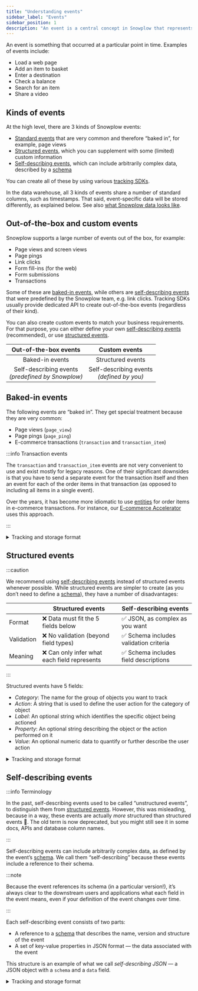 ```yaml
---
title: "Understanding events"
sidebar_label: "Events"
sidebar_position: 1
description: "An event is a central concept in Snowplow that represents something that occurred at a particular point in time"
---
```


An event is something that occurred at a particular point in time. Examples of events include:

- Load a web page
- Add an item to basket
- Enter a destination
- Check a balance
- Search for an item
- Share a video

## Kinds of events

At the high level, there are 3 kinds of Snowplow events:
* [Standard events](#baked-in-events) that are very common and therefore “baked in”, for example, page views
* [Structured events](#structured-events), which you can supplement with some (limited) custom information
* [Self-describing events](#self-describing-events), which can include arbitrarily complex data, described by a [schema](/docs/understanding-your-pipeline/schemas/index.md)

You can create all of these by using various [tracking SDKs](/docs/sources/trackers/index.md).

In the data warehouse, all 3 kinds of events share a number of standard columns, such as timestamps. That said, event-specific data will be stored differently, as explained below. See also [what Snowplow data looks like](/docs/understanding-your-pipeline/canonical-event/index.md).

## Out-of-the-box and custom events

Snowplow supports a large number of events out of the box, for example:
* Page views and screen views
* Page pings
* Link clicks
* Form fill-ins (for the web)
* Form submissions
* Transactions

Some of these are [baked-in events](#baked-in-events), while others are [self-describing events](#self-describing-events) that were predefined by the Snowplow team, e.g. link clicks. Tracking SDKs usually provide dedicated API to create out-of-the-box events (regardless of their kind).

You can also create custom events to match your business requirements. For that purpose, you can either define your own [self-describing events](#self-describing-events) (recommended), or use [structured events](#structured-events).

| Out-of-the-box events | Custom events |
|:-:|:-:|
| Baked-in events | Structured events |
| Self-describing events <br/> _(predefined by Snowplow)_ | Self-describing events <br/> _(defined by you)_ |

## Baked-in events

The following events are “baked in”. They get special treatment because they are very common:
* Page views (`page_view`)
* Page pings (`page_ping`)
* E-commerce transactions	(`transaction` and `transaction_item`)

:::info Transaction events

The `transaction` and `transaction_item` events are not very convenient to use and exist mostly for legacy reasons. One of their significant downsides is that you have to send a separate event for the transaction itself and then an event for each of the order items in that transaction (as opposed to including all items in a single event).

Over the years, it has become more idiomatic to use [entities](/docs/understanding-your-pipeline/entities/index.md) for order items in e-commerce transactions. For instance, our [E-commerce Accelerator](https://docs.snowplow.io/accelerators/ecommerce/) uses this approach.

:::

<details>
<summary>Tracking and storage format</summary>

Snowplow [tracking SDKs](/docs/sources/trackers/index.md) provide a dedicated API for these events. For example, if you want to track a page view using the [JavaScript tracker](/docs/sources/trackers/javascript-trackers/web-tracker/quick-start-guide/index.md):

```javascript
window.snowplow('trackPageView');
```

In the data warehouse, any event-specific information for these events will be in standard columns (in the Snowplow `events` table). You can find those listed [here](/docs/understanding-your-pipeline/canonical-event/index.md#event-specific-fields).

</details>

## Structured events

:::caution

We recommend using [self-describing events](#self-describing-events) instead of structured events whenever possible. While structured events are simpler to create (as you don’t need to define a [schema](/docs/understanding-your-pipeline/schemas/index.md)), they have a number of disadvantages:

| | Structured events | Self-describing events |
|---|---|---|
| Format | :x: Data must fit the 5 fields below | :white_check_mark: JSON, as complex as you want |
| Validation | :x: No validation (beyond field types) | :white_check_mark: Schema includes validation criteria |
| Meaning | :x: Can only infer what each field represents | :white_check_mark: Schema includes field descriptions |

:::

Structured events have 5 fields:

- _Category_: The name for the group of objects you want to track
- _Action_: A string that is used to define the user action for the category of object
- _Label_: An optional string which identifies the specific object being actioned
- _Property_: An optional string describing the object or the action performed on it
- _Value_: An optional numeric data to quantify or further describe the user action

<details>
<summary>Tracking and storage format</summary>

To track a structured event, use one of the [tracking SDKs](/docs/sources/trackers/index.md). For example, with the [JavaScript tracker](/docs/sources/trackers/javascript-trackers/web-tracker/quick-start-guide/index.md):

```javascript
snowplow('trackStructEvent', {
  category: 'Product', 
  action: 'View', 
  label: 'ASO01043', 
  property: 'Dress',
  value: 49.95
});
```

In the data warehouse, these events still use the [standard columns](/docs/understanding-your-pipeline/canonical-event/index.md) for general information, like timestamps. In addition, the above fields for all structured events are stored in a set of 5 standard columns. See the [structure of Snowplow data](/docs/understanding-your-pipeline/canonical-event/index.md#structured-events) for more information.

</details>

## Self-describing events

:::info Terminology

In the past, self-describing events used to be called “unstructured events”, to distinguish them from [structured events](#structured-events). However, this was misleading, because in a way, these events are actually _more_ structured than structured events 🤯. The old term is now deprecated, but you might still see it in some docs, APIs and database column names.

:::

Self-describing events can include arbitrarily complex data, as defined by the event’s [schema](/docs/understanding-your-pipeline/schemas/index.md). We call them “self-describing” because these events include a reference to their schema.

:::note

Because the event references its schema (in a particular version!), it’s always clear to the downstream users and applications what each field in the event means, even if your definition of the event changes over time.

:::

Each self-describing event consists of two parts:

- A reference to a [schema](/docs/understanding-your-pipeline/schemas/index.md) that describes the name, version and structure of the event
- A set of key-value properties in JSON format — the data associated with the event

This structure is an example of what we call _self-describing JSON_ — a JSON object with a `schema` and a `data` field.

<details>
<summary>Tracking and storage format</summary>

Some self-describing events were predefined by Snowplow and are natively supported by tracking SDKs. For example, the mobile trackers automatically send [screen view](/docs/sources/trackers/mobile-trackers/tracking-events/screen-tracking/index.md) self-described events. You can find the schemas for these events [here](https://github.com/snowplow/iglu-central/tree/master/schemas/com.snowplowanalytics.snowplow).

To track your own _custom_ self-describing event, e.g. `viewed_product`, **you will first need to define its [schema](/docs/understanding-your-pipeline/schemas/index.md)** (see [managing data structures](/docs/understanding-tracking-design/managing-your-data-structures/index.md)). This schema might have fields such as `productId`, `brand`, etc.

Then you can use one of our [tracking SDKs](/docs/sources/trackers/index.md). For example, with the [JavaScript tracker](/docs/sources/trackers/javascript-trackers/web-tracker/quick-start-guide/index.md):

```javascript
window.snowplow('trackSelfDescribingEvent', {
  event: {
    schema: 'iglu:com.acme_company/viewed_product/jsonschema/2-0-0',
    data: {
      productId: 'ASO01043',
      category: 'Dresses',
      brand: 'ACME',
      returning: true,
      price: 49.95,
      sizes: ['xs', 's', 'l', 'xl', 'xxl'],
      availableSince: new Date(2013,3,7)
    }
  }
});
```

In the data warehouse, these events still use the [standard columns](/docs/understanding-your-pipeline/canonical-event/index.md) for general information, like timestamps. In addition, each type of self-describing event gets its own column (or its own table, in the case of Redshift) for event-specific fields defined in its schema. See the [structure of Snowplow data](/docs/understanding-your-pipeline/canonical-event/index.md#self-describing-events) for more information.

</details>
